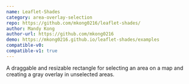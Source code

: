 ```yaml
---
name: Leaflet-Shades
category: area-overlay-selection
repo: https://github.com/mkong0216/leaflet-shades/
author: Mandy Kong
author-url: https://github.com/mkong0216
demo: https://mkong0216.github.io/leaflet-shades/examples
compatible-v0:
compatible-v1: true
---
```


A draggable and resizable rectangle for selecting an area on a map and creating a gray overlay in unselected areas.
